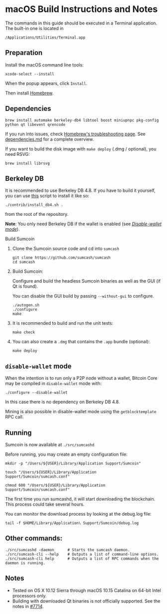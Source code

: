 # macOS Build Instructions and Notes

The commands in this guide should be executed in a Terminal application.
The built-in one is located in
```
/Applications/Utilities/Terminal.app
```

## Preparation
Install the macOS command line tools:

```shell
xcode-select --install
```

When the popup appears, click `Install`.

Then install [Homebrew](https://brew.sh).

## Dependencies
```shell
brew install automake berkeley-db4 libtool boost miniupnpc pkg-config python qt libevent qrencode
```

If you run into issues, check [Homebrew's troubleshooting page](https://docs.brew.sh/Troubleshooting).
See [dependencies.md](dependencies.md) for a complete overview.

If you want to build the disk image with `make deploy` (.dmg / optional), you need RSVG:
```shell
brew install librsvg
```

## Berkeley DB
It is recommended to use Berkeley DB 4.8. If you have to build it yourself,
you can use [this](/contrib/install_db4.sh) script to install it
like so:

```shell
./contrib/install_db4.sh .
```

from the root of the repository.

**Note**: You only need Berkeley DB if the wallet is enabled (see [*Disable-wallet mode*](/doc/build-osx.md#disable-wallet-mode)).

Build Sumcoin

1. Clone the Sumcoin source code and cd into `sumcash`
    ```shell
    git clone https://github.com/sumcash/sumcash
    cd sumcash
    ```

2.  Build Sumcoin:

    Configure and build the headless Sumcoin binaries as well as the GUI (if Qt is found).

    You can disable the GUI build by passing `--without-gui` to configure.
    ```shell
    ./autogen.sh
    ./configure
    make
    ```

3.  It is recommended to build and run the unit tests:
    ```shell
    make check
    ```

4.  You can also create a  `.dmg` that contains the `.app` bundle (optional):
    ```shell
    make deploy
    ```

## `disable-wallet` mode
When the intention is to run only a P2P node without a wallet, Bitcoin Core may be
compiled in `disable-wallet` mode with:
```shell
./configure --disable-wallet
```

In this case there is no dependency on Berkeley DB 4.8.

Mining is also possible in disable-wallet mode using the `getblocktemplate` RPC call.

## Running
Sumcoin is now available at `./src/sumcashd`

Before running, you may create an empty configuration file:
```shell
mkdir -p "/Users/${USER}/Library/Application Support/Sumcoin"

touch "/Users/${USER}/Library/Application Support/Sumcoin/sumcash.conf"

chmod 600 "/Users/${USER}/Library/Application Support/Sumcoin/sumcash.conf"
```

The first time you run sumcashd, it will start downloading the blockchain. This process could
take several hours.

You can monitor the download process by looking at the debug.log file:
```shell
tail -f $HOME/Library/Application\ Support/Sumcoin/debug.log
```

## Other commands:
```shell
./src/sumcashd -daemon      # Starts the sumcash daemon.
./src/sumcash-cli --help    # Outputs a list of command-line options.
./src/sumcash-cli help      # Outputs a list of RPC commands when the daemon is running.
```

## Notes
* Tested on OS X 10.12 Sierra through macOS 10.15 Catalina on 64-bit Intel
processors only.
* Building with downloaded Qt binaries is not officially supported. See the notes in [#7714](https://github.com/bitcoin/bitcoin/issues/7714).
